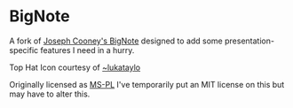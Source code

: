 # BigNote
A fork of [Joseph Cooney's BigNote](http://bignote.codeplex.com/) designed to add some presentation-specific features I need in a hurry.

Top Hat Icon courtesy of [~lukataylo](http://lukataylo.deviantart.com/art/Top-Hat-Icon-148233157)

Originally licensed as [MS-PL](http://bignote.codeplex.com/license) I've temporarily put an MIT license on this but may have to alter this.


